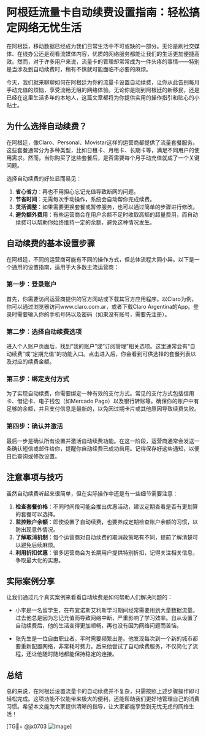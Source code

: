 # 阿根廷流量卡自动续费设置指南：轻松搞定网络无忧生活

在阿根廷，移动数据已经成为我们日常生活中不可或缺的一部分。无论是刷社交媒体、在线办公还是观看流媒体内容，优质的网络服务都能让我们的生活更加便捷高效。然而，对于许多用户来说，流量卡的管理却常常成为一件头疼的事情——特别是当涉及到自动续费时，稍有不慎就可能面临不必要的麻烦。

今天，我们就来聊聊如何在阿根廷为你的流量卡设置自动续费，让你从此告别每月手动充值的烦恼，享受流畅无阻的网络体验。无论你是刚到阿根廷的新移民，还是已经在这里生活多年的本地人，这篇文章都将为你提供实用的操作指引和贴心的小贴士。

## 为什么选择自动续费？

在阿根廷，像Claro、Personal、Movistar这样的运营商都提供了流量套餐服务。这些套餐通常分为多种类型，比如日租卡、月租卡、长期卡等，满足不同用户的使用需求。然而，当你购买了这些套餐后，是否需要每个月手动充值就成了一个关键问题。

选择自动续费的好处显而易见：

1. **省心省力**：再也不用担心忘记充值导致断网的问题。
2. **节省时间**：无需每次手动操作，系统会自动帮你完成续费。
3. **灵活调整**：如果需要更换套餐或暂停服务，也可以通过简单的步骤进行修改。
4. **避免额外费用**：有些运营商会在用户余额不足时收取高额的超量费用，而自动续费可以帮助你始终维持一定的余额，避免这种情况发生。

## 自动续费的基本设置步骤

在阿根廷，不同的运营商可能有不同的操作方式，但总体流程大同小异。以下是一个通用的设置指南，适用于大多数主流运营商：

### 第一步：登录账户

首先，你需要访问运营商提供的官方网站或下载其官方应用程序。以Claro为例，你可以通过浏览器访问www.claro.com.ar，或者下载Claro Argentina的App。登录时需要输入你的手机号码以及密码（如果没有账号，需要先注册）。

### 第二步：选择自动续费选项

进入个人账户页面后，找到“我的账户”或“订阅管理”相关选项。这里通常会有“自动续费”或“定期充值”的功能入口。点击进入后，你会看到可供选择的套餐列表以及对应的续费金额。

### 第三步：绑定支付方式

为了实现自动续费，你需要绑定一种有效的支付方式。常见的支付方式包括信用卡、借记卡、电子钱包（如Mercado Pago）以及银行转账等。确保你的账户中有足够的余额，并且支付信息是最新的，以免因过期卡片或其他原因导致续费失败。

### 第四步：确认并激活

最后一步是确认所有设置并激活自动续费功能。在这一阶段，运营商通常会发送一条确认短信或邮件给你，提醒你自动续费已成功启用。记得保存好这些通知，以便日后查询或修改设置。

## 注意事项与技巧

虽然自动续费听起来很简单，但在实际操作中还是有一些细节需要注意：

1. **检查套餐价格**：不同时间段可能会推出优惠活动，建议定期查看是否有更划算的套餐可以选择。
2. **监控账户余额**：即使设置了自动续费，也要养成定期检查账户余额的习惯，以防出现意外情况。
3. **了解取消机制**：每个运营商对自动续费的取消政策略有不同，提前了解清楚可以避免后续麻烦。
4. **利用折扣优惠**：很多运营商会为长期用户提供特别折扣，记得关注相关信息，争取最大化的实惠。

## 实际案例分享

让我们通过几个真实案例来看看自动续费是如何帮助人们解决问题的：

- 小李是一名留学生，在布宜诺斯艾利斯学习期间经常需要用到大量数据流量。过去他总是因为忘记充值而导致网络中断，严重影响了学习效率。自从设置了自动续费后，他的生活变得更加顺畅，再也没有因为网络问题而苦恼。
  
- 张先生是一位自由职业者，平时需要频繁出差。他发现每次到一个新的城市都要重新配置网络，非常耗时费力。后来他尝试了自动续费服务，不仅简化了流程，还让他随时随地都能保持稳定的连接。

## 总结

总的来说，在阿根廷设置流量卡的自动续费并不复杂，只需按照上述步骤操作即可轻松完成。这项功能不仅能带来极大的便利，还能帮助我们更好地管理自己的消费习惯。希望本文能为大家提供清晰的指导，让大家都能享受到无忧无虑的网络生活！

[TG💪+ @jx0703 ![Image](https://github.com/user-attachments/assets/dbca1d08-cadb-493c-b0ec-ad6f7a83f270)]